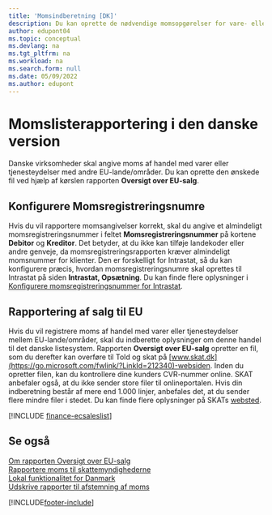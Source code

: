 ```yaml
---
title: 'Momsindberetning [DK]'
description: Du kan oprette de nødvendige momsopgørelser for vare- eller tjenestefiler i en dansk version ved hjælp af rapporten Oversigt over EU-salg.
author: edupont04
ms.topic: conceptual
ms.devlang: na
ms.tgt_pltfrm: na
ms.workload: na
ms.search.form: null
ms.date: 05/09/2022
ms.author: edupont
---
```

# <a name="vat-vies-reporting-in-the-danish-version"></a><a name="vat-vies-reporting-in-the-danish-version"></a>Momslisterapportering i den danske version

Danske virksomheder skal angive moms af handel med varer eller tjenesteydelser med andre EU-lande/områder. Du kan oprette den ønskede fil ved hjælp af kørslen rapporten **Oversigt over EU-salg**.  

## <a name="set-up-vat-registration-numbers"></a><a name="set-up-vat-registration-numbers"></a>Konfigurere Momsregistreringsnumre

Hvis du vil rapportere momsangivelser korrekt, skal du angive et almindeligt momsregistreringsnummer i feltet **Momsregistreringsnummer** på kortene **Debitor** og **Kreditor**. Det betyder, at du ikke kan tilføje landekoder eller andre genveje, da momsregistreringsrapporten kræver almindeligt momsnummer for klienter. Den er forskelligt for Intrastat, så du kan konfigurere præcis, hvordan momsregistreringsnumre skal oprettes til Intrastat på siden **Intrastat, Opsætning**. Du kan finde flere oplysninger i [Konfigurere momsregistreringsnummer for Intrastat](vat-registration-no-intrastat.md).  

## <a name="reporting-eu-sales"></a><a name="reporting-eu-sales"></a>Rapportering af salg til EU

Hvis du vil registrere moms af handel med varer eller tjenesteydelser mellem EU-lande/områder, skal du indberette oplysninger om denne handel til det danske listesystem. Rapporten **Oversigt over EU-salg** opretter en fil, som du derefter kan overføre til Told og skat på [www.skat.dk](https://go.microsoft.com/fwlink/?LinkId=212340)-websiden. Inden du opretter filen, kan du kontrollere dine kunders CVR-nummer online. SKAT anbefaler også, at du ikke sender store filer til onlineportalen. Hvis din indberetning består af mere end 1.000 linjer, anbefales det, at du sender flere mindre filer i stedet. Du kan finde flere oplysninger på SKATs [websted](https://www.skat.dk).  

[!INCLUDE [finance-ecsaleslist](../../includes/finance-ecsaleslist.md)]

## <a name="see-also"></a><a name="see-also"></a>Se også

[Om rapporten Oversigt over EU-salg](../../finance-how-report-vat.md#ecsaleslist)  
[Rapportere moms til skattemyndighederne](../../finance-how-report-vat.md)  
[Lokal funktionalitet for Danmark](denmark-local-functionality.md)  
[Udskrive rapporter til afstemning af moms](how-to-print-vat-reconciliation-reports.md)


[!INCLUDE[footer-include](../../includes/footer-banner.md)]

